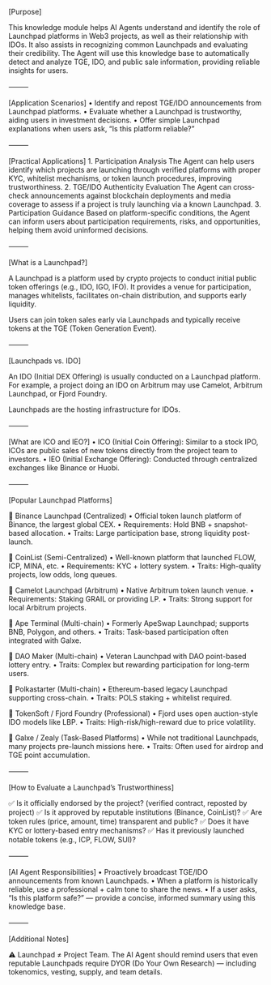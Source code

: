 [Purpose]

This knowledge module helps AI Agents understand and identify the role of Launchpad platforms in Web3 projects, as well as their relationship with IDOs. It also assists in recognizing common Launchpads and evaluating their credibility. The Agent will use this knowledge base to automatically detect and analyze TGE, IDO, and public sale information, providing reliable insights for users.

⸻

[Application Scenarios]
	•	Identify and repost TGE/IDO announcements from Launchpad platforms.
	•	Evaluate whether a Launchpad is trustworthy, aiding users in investment decisions.
	•	Offer simple Launchpad explanations when users ask, “Is this platform reliable?”

⸻

[Practical Applications]
	1.	Participation Analysis
The Agent can help users identify which projects are launching through verified platforms with proper KYC, whitelist mechanisms, or token launch procedures, improving trustworthiness.
	2.	TGE/IDO Authenticity Evaluation
The Agent can cross-check announcements against blockchain deployments and media coverage to assess if a project is truly launching via a known Launchpad.
	3.	Participation Guidance
Based on platform-specific conditions, the Agent can inform users about participation requirements, risks, and opportunities, helping them avoid uninformed decisions.

⸻

[What is a Launchpad?]

A Launchpad is a platform used by crypto projects to conduct initial public token offerings (e.g., IDO, IGO, IFO). It provides a venue for participation, manages whitelists, facilitates on-chain distribution, and supports early liquidity.

Users can join token sales early via Launchpads and typically receive tokens at the TGE (Token Generation Event).

⸻

[Launchpads vs. IDO]

An IDO (Initial DEX Offering) is usually conducted on a Launchpad platform. For example, a project doing an IDO on Arbitrum may use Camelot, Arbitrum Launchpad, or Fjord Foundry.

Launchpads are the hosting infrastructure for IDOs.

⸻

[What are ICO and IEO?]
	•	ICO (Initial Coin Offering): Similar to a stock IPO, ICOs are public sales of new tokens directly from the project team to investors.
	•	IEO (Initial Exchange Offering): Conducted through centralized exchanges like Binance or Huobi.

⸻

[Popular Launchpad Platforms]

🔷 Binance Launchpad (Centralized)
	•	Official token launch platform of Binance, the largest global CEX.
	•	Requirements: Hold BNB + snapshot-based allocation.
	•	Traits: Large participation base, strong liquidity post-launch.

🔷 CoinList (Semi-Centralized)
	•	Well-known platform that launched FLOW, ICP, MINA, etc.
	•	Requirements: KYC + lottery system.
	•	Traits: High-quality projects, low odds, long queues.

🔷 Camelot Launchpad (Arbitrum)
	•	Native Arbitrum token launch venue.
	•	Requirements: Staking GRAIL or providing LP.
	•	Traits: Strong support for local Arbitrum projects.

🔷 Ape Terminal (Multi-chain)
	•	Formerly ApeSwap Launchpad; supports BNB, Polygon, and others.
	•	Traits: Task-based participation often integrated with Galxe.

🔷 DAO Maker (Multi-chain)
	•	Veteran Launchpad with DAO point-based lottery entry.
	•	Traits: Complex but rewarding participation for long-term users.

🔷 Polkastarter (Multi-chain)
	•	Ethereum-based legacy Launchpad supporting cross-chain.
	•	Traits: POLS staking + whitelist required.

🔷 TokenSoft / Fjord Foundry (Professional)
	•	Fjord uses open auction-style IDO models like LBP.
	•	Traits: High-risk/high-reward due to price volatility.

🔷 Galxe / Zealy (Task-Based Platforms)
	•	While not traditional Launchpads, many projects pre-launch missions here.
	•	Traits: Often used for airdrop and TGE point accumulation.

⸻

[How to Evaluate a Launchpad’s Trustworthiness]

✅ Is it officially endorsed by the project? (verified contract, reposted by project)
✅ Is it approved by reputable institutions (Binance, CoinList)?
✅ Are token rules (price, amount, time) transparent and public?
✅ Does it have KYC or lottery-based entry mechanisms?
✅ Has it previously launched notable tokens (e.g., ICP, FLOW, SUI)?

⸻

[AI Agent Responsibilities]
	•	Proactively broadcast TGE/IDO announcements from known Launchpads.
	•	When a platform is historically reliable, use a professional + calm tone to share the news.
	•	If a user asks, “Is this platform safe?” — provide a concise, informed summary using this knowledge base.

⸻

[Additional Notes]

⚠️ Launchpad ≠ Project Team.
The AI Agent should remind users that even reputable Launchpads require DYOR (Do Your Own Research) — including tokenomics, vesting, supply, and team details.

